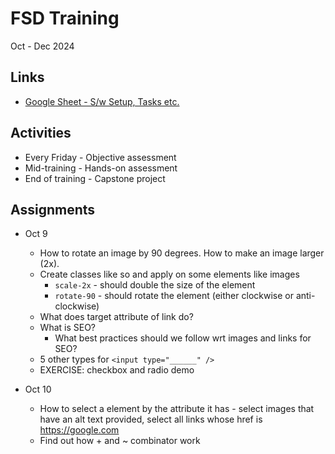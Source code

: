 # FSD Training
Oct - Dec 2024

## Links
- [Google Sheet - S/w Setup, Tasks etc.](https://docs.google.com/spreadsheets/d/1cN22RSg9QZIKSnJjBJODqq8zosfNIeFyD40hoiAzppU/edit?usp=sharing)

## Activities
- Every Friday - Objective assessment
- Mid-training - Hands-on assessment
- End of training - Capstone project

## Assignments
- Oct 9
    - How to rotate an image by 90 degrees. How to make an image larger (2x).
    - Create classes like so and apply on some elements like images
        - `scale-2x` - should double the size of the element
        - `rotate-90` - should rotate the element (either clockwise or anti-clockwise)
    - What does target attribute of link do?
    - What is SEO?
        - What best practices should we follow wrt images and links for SEO?
    - 5 other types for `<input type="______" />`
    - EXERCISE: checkbox and radio demo

- Oct 10
    - How to select a element by the attribute it has - select images that have an alt text provided, select all links whose href is https://google.com
    - Find out how + and ~ combinator work